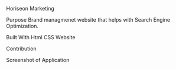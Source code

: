 Horiseon Marketing

Purpose
Brand managmenet website that helps with Search Engine Optimization.

Built With
Html
CSS
Website

Contribution

Screenshot of Application
